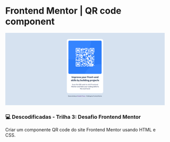 # Frontend Mentor | QR code component

![QR code component](assets/img/design-preview.png)

### 💻 Descodificadas - Trilha 3: Desafio Frontend Mentor

Criar um componente QR code do site Frontend Mentor usando HTML e CSS.